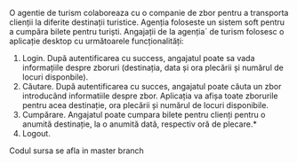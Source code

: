 O agentie de turism colaboreaza cu o companie de zbor pentru a transporta clienții la diferite destinații
turistice. Agenția foloseste un sistem soft pentru a cumpăra bilete pentru turiști. Angajații de la agenția` de
turism folosesc o aplicație desktop cu următoarele funcționalități:
1. Login. După autentificarea cu success, angajatul poate sa vada informațiile
despre zboruri (destinația, data și ora plecării și numărul de locuri disponbile).
2. Căutare. După autentificarea cu succes, angajatul poate căuta un zbor introducând informatiile despre zbor. 
Aplicația va afișa  toate zborurile pentru acea destinație, ora plecării și numărul de locuri disponibile.
3. Cumpărare. Angajatul poate cumpara bilete pentru clienți pentru o anumită destinație, la o anumită dată,
respectiv oră de plecare.*
4. Logout.

Codul sursa se afla in master branch
